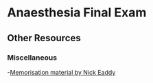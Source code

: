 # Anaesthesia Final Exam

## Other Resources

### Miscellaneous

-[Memorisation material by Nick Eaddy](memorisation_nick_eaddy.pdf)